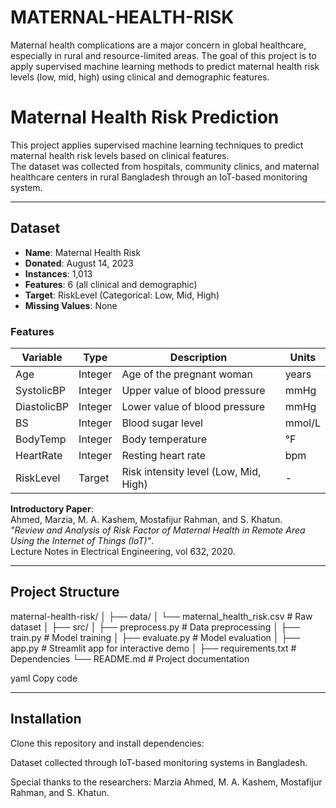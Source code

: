 # MATERNAL-HEALTH-RISK
Maternal health complications are a major concern in global healthcare, especially in rural and resource-limited areas. The goal of this project is to apply supervised machine learning methods to predict maternal health risk levels (low, mid, high) using clinical and demographic features.  

# Maternal Health Risk Prediction

This project applies supervised machine learning techniques to predict maternal health risk levels based on clinical features.  
The dataset was collected from hospitals, community clinics, and maternal healthcare centers in rural Bangladesh through an IoT-based monitoring system.  

---

## Dataset

- **Name**: Maternal Health Risk  
- **Donated**: August 14, 2023  
- **Instances**: 1,013  
- **Features**: 6 (all clinical and demographic)  
- **Target**: RiskLevel (Categorical: Low, Mid, High)  
- **Missing Values**: None  

### Features
| Variable     | Type    | Description                                                                 | Units  |
|--------------|---------|-----------------------------------------------------------------------------|--------|
| Age          | Integer | Age of the pregnant woman                                                  | years  |
| SystolicBP   | Integer | Upper value of blood pressure                                              | mmHg   |
| DiastolicBP  | Integer | Lower value of blood pressure                                              | mmHg   |
| BS           | Integer | Blood sugar level                                                          | mmol/L |
| BodyTemp     | Integer | Body temperature                                                           | °F     |
| HeartRate    | Integer | Resting heart rate                                                         | bpm    |
| RiskLevel    | Target  | Risk intensity level (Low, Mid, High)                                       | -      |

**Introductory Paper**:  
Ahmed, Marzia, M. A. Kashem, Mostafijur Rahman, and S. Khatun.  
*"Review and Analysis of Risk Factor of Maternal Health in Remote Area Using the Internet of Things (IoT)"*.  
Lecture Notes in Electrical Engineering, vol 632, 2020.

---

## Project Structure

maternal-health-risk/
│
├── data/
│ └── maternal_health_risk.csv # Raw dataset
│
├── src/
│ ├── preprocess.py # Data preprocessing
│ ├── train.py # Model training
│ ├── evaluate.py # Model evaluation
│
├── app.py # Streamlit app for interactive demo
│
├── requirements.txt # Dependencies
└── README.md # Project documentation

yaml
Copy code

---

## Installation

Clone this repository and install dependencies:

Dataset collected through IoT-based monitoring systems in Bangladesh.

Special thanks to the researchers: Marzia Ahmed, M. A. Kashem, Mostafijur Rahman, and S. Khatun.
